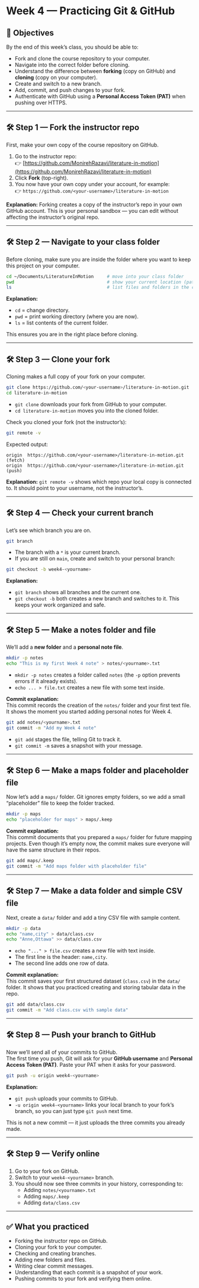 # Week 4 — Practicing Git & GitHub

## 📖 Objectives
By the end of this week’s class, you should be able to:
- Fork and clone the course repository to your computer.
- Navigate into the correct folder before cloning.
- Understand the difference between **forking** (copy on GitHub) and **cloning** (copy on your computer).
- Create and switch to a new branch.
- Add, commit, and push changes to your fork.
- Authenticate with GitHub using a **Personal Access Token (PAT)** when pushing over HTTPS.

---

## 🛠️ Step 1 — Fork the instructor repo
First, make your own copy of the course repository on GitHub.

1. Go to the instructor repo:  
   👉 [https://github.com/MonirehRazavi/literature-in-motion](https://github.com/MonirehRazavi/literature-in-motion)  
2. Click **Fork** (top-right).  
3. You now have your own copy under your account, for example:  
   👉 `https://github.com/<your-username>/literature-in-motion`

**Explanation:** Forking creates a copy of the instructor’s repo in your own GitHub account. This is your personal sandbox — you can edit without affecting the instructor’s original repo.

---

## 🛠️ Step 2 — Navigate to your class folder
Before cloning, make sure you are inside the folder where you want to keep this project on your computer.

```bash
cd ~/Documents/LiteratureInMotion     # move into your class folder
pwd                                   # show your current location (path)
ls                                    # list files and folders in the current directory
```

**Explanation:**  
- `cd` = change directory.  
- `pwd` = print working directory (where you are now).  
- `ls` = list contents of the current folder.  

This ensures you are in the right place before cloning.

---

## 🛠️ Step 3 — Clone your fork
Cloning makes a full copy of your fork on your computer.

```bash
git clone https://github.com/<your-username>/literature-in-motion.git
cd literature-in-motion
```

- `git clone` downloads your fork from GitHub to your computer.  
- `cd literature-in-motion` moves you into the cloned folder.

Check you cloned your fork (not the instructor’s):

```bash
git remote -v
```

Expected output:
```
origin  https://github.com/<your-username>/literature-in-motion.git (fetch)
origin  https://github.com/<your-username>/literature-in-motion.git (push)
```

**Explanation:** `git remote -v` shows which repo your local copy is connected to. It should point to your username, not the instructor’s.

---

## 🛠️ Step 4 — Check your current branch
Let’s see which branch you are on.

```bash
git branch
```

- The branch with a `*` is your current branch.  
- If you are still on `main`, create and switch to your personal branch:

```bash
git checkout -b week4-<yourname>
```

**Explanation:**  
- `git branch` shows all branches and the current one.  
- `git checkout -b` both creates a new branch and switches to it. This keeps your work organized and safe.

---

## 🛠️ Step 5 — Make a notes folder and file
We’ll add a **new folder** and a **personal note file**.

```bash
mkdir -p notes
echo "This is my first Week 4 note" > notes/<yourname>.txt
```

- `mkdir -p notes` creates a folder called `notes` (the `-p` option prevents errors if it already exists).  
- `echo ... > file.txt` creates a new file with some text inside.

**Commit explanation:**  
This commit records the creation of the `notes/` folder and your first text file. It shows the moment you started adding personal notes for Week 4.

```bash
git add notes/<yourname>.txt
git commit -m "Add my Week 4 note"
```

- `git add` stages the file, telling Git to track it.  
- `git commit -m` saves a snapshot with your message.

---

## 🛠️ Step 6 — Make a maps folder and placeholder file
Now let’s add a `maps/` folder. Git ignores empty folders, so we add a small “placeholder” file to keep the folder tracked.

```bash
mkdir -p maps
echo "placeholder for maps" > maps/.keep
```

**Commit explanation:**  
This commit documents that you prepared a `maps/` folder for future mapping projects. Even though it’s empty now, the commit makes sure everyone will have the same structure in their repos.

```bash
git add maps/.keep
git commit -m "Add maps folder with placeholder file"
```

---

## 🛠️ Step 7 — Make a data folder and simple CSV file
Next, create a `data/` folder and add a tiny CSV file with sample content.

```bash
mkdir -p data
echo "name,city" > data/class.csv
echo "Anne,Ottawa" >> data/class.csv
```

- `echo "..." > file.csv` creates a new file with text inside.  
- The first line is the header: `name,city`.  
- The second line adds one row of data.

**Commit explanation:**  
This commit saves your first structured dataset (`class.csv`) in the `data/` folder. It shows that you practiced creating and storing tabular data in the repo.

```bash
git add data/class.csv
git commit -m "Add class.csv with sample data"
```

---

## 🛠️ Step 8 — Push your branch to GitHub
Now we’ll send all of your commits to GitHub.  
The first time you push, Git will ask for your **GitHub username** and **Personal Access Token (PAT)**. Paste your PAT when it asks for your password.

```bash
git push -u origin week4-<yourname>
```

**Explanation:**  
- `git push` uploads your commits to GitHub.  
- `-u origin week4-<yourname>` links your local branch to your fork’s branch, so you can just type `git push` next time.

This is not a new commit — it just uploads the three commits you already made.

---

## 🛠️ Step 9 — Verify online
1. Go to your fork on GitHub.  
2. Switch to your `week4-<yourname>` branch.  
3. You should now see three commits in your history, corresponding to:  
   - Adding `notes/<yourname>.txt`  
   - Adding `maps/.keep`  
   - Adding `data/class.csv`  

---

## ✅ What you practiced
- Forking the instructor repo on GitHub.  
- Cloning your fork to your computer.  
- Checking and creating branches.  
- Adding new folders and files.  
- Writing clear commit messages.  
- Understanding that each commit is a snapshot of your work.  
- Pushing commits to your fork and verifying them online.
